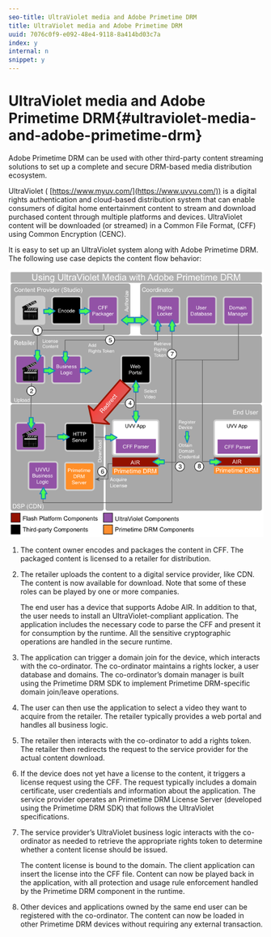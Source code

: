 ```yaml
---
seo-title: UltraViolet media and Adobe Primetime DRM
title: UltraViolet media and Adobe Primetime DRM
uuid: 7076c0f9-e092-48e4-9118-8a414bd03c7a
index: y
internal: n
snippet: y
---
```


# UltraViolet media and Adobe Primetime DRM{#ultraviolet-media-and-adobe-primetime-drm}

Adobe Primetime DRM can be used with other third-party content streaming solutions to set up a complete and secure DRM-based media distribution ecosystem.

UltraViolet ( [https://www.myuv.com/](https://www.uvvu.com/)) is a digital rights authentication and cloud-based distribution system that can enable consumers of digital home entertainment content to stream and download purchased content through multiple platforms and devices. UltraViolet content will be downloaded (or streamed) in a Common File Format, (CFF) using Common Encryption (CENC).

It is easy to set up an UltraViolet system along with Adobe Primetime DRM. The following use case depicts the content flow behavior: 

<!--<a id="fig_cxy_dc2_44"></a>-->

![](assets/AdobeUV_web.png)

1. The content owner encodes and packages the content in CFF. The packaged content is licensed to a retailer for distribution. 
1. The retailer uploads the content to a digital service provider, like CDN. The content is now available for download. Note that some of these roles can be played by one or more companies.

   The end user has a device that supports Adobe AIR. In addition to that, the user needs to install an UltraViolet-compliant application. The application includes the necessary code to parse the CFF and present it for consumption by the runtime. All the sensitive cryptographic operations are handled in the secure runtime. 
1. The application can trigger a domain join for the device, which interacts with the co-ordinator. The co-ordinator maintains a rights locker, a user database and domains. The co-ordinator’s domain manager is built using the Primetime DRM SDK to implement Primetime DRM-specific domain join/leave operations. 
1. The user can then use the application to select a video they want to acquire from the retailer. The retailer typically provides a web portal and handles all business logic. 
1. The retailer then interacts with the co-ordinator to add a rights token. The retailer then redirects the request to the service provider for the actual content download. 
1. If the device does not yet have a license to the content, it triggers a license request using the CFF. The request typically includes a domain certificate, user credentials and information about the application. The service provider operates an Primetime DRM License Server (developed using the Primetime DRM SDK) that follows the UltraViolet specifications. 
1. The service provider’s UltraViolet business logic interacts with the co-ordinator as needed to retrieve the appropriate rights token to determine whether a content license should be issued.

   The content license is bound to the domain. The client application can insert the license into the CFF file. Content can now be played back in the application, with all protection and usage rule enforcement handled by the Primetime DRM component in the runtime. 
1. Other devices and applications owned by the same end user can be registered with the co-ordinator. The content can now be loaded in other Primetime DRM devices without requiring any external transaction.

